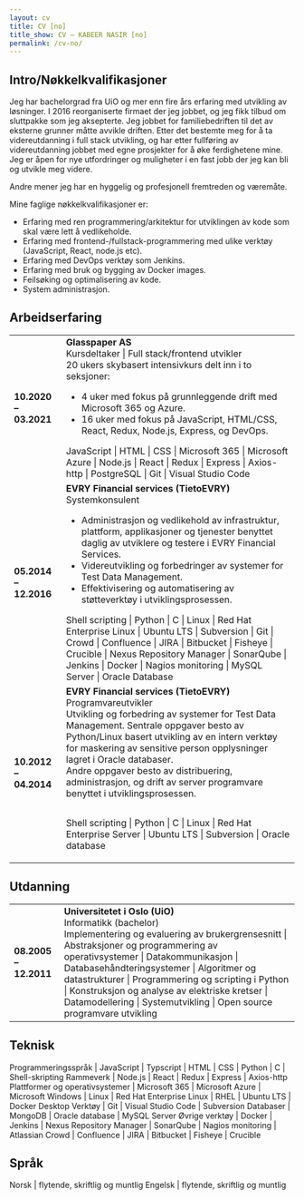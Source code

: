 ```yaml
---
layout: cv
title: CV [no]
title_show: CV – KABEER NASIR [no]
permalink: /cv-no/
---
```


## Intro/Nøkkelkvalifikasjoner

Jeg har bachelorgrad fra UiO og mer enn fire års erfaring med utvikling av løsninger. I 2016 reorganiserte firmaet der jeg jobbet, og jeg fikk tilbud om sluttpakke som jeg aksepterte. Jeg jobbet for familiebedriften til det av eksterne grunner måtte avvikle driften. Etter det bestemte meg for å ta videreutdanning i full stack utvikling, og har etter fullføring av videreutdanning jobbet med egne prosjekter for å øke ferdighetene mine. Jeg er åpen for nye utfordringer og muligheter i en fast jobb der jeg kan bli og utvikle meg videre.

Andre mener jeg har en hyggelig og profesjonell fremtreden og væremåte.

Mine faglige nøkkelkvalifikasjoner er:
* Erfaring med ren programmering/arkitektur for utviklingen av kode som skal være lett å vedlikeholde.
* Erfaring med frontend-/fullstack-programmering med ulike verktøy (JavaScript, React, node.js etc).
* Erfaring med DevOps verktøy som Jenkins.
* Erfaring med bruk og bygging av Docker images.
* Feilsøking og optimalisering av kode.
* System administrasjon.

## Arbeidserfaring

<table>
  <tr>
    <td><strong>10.2020 – 03.2021</strong></td>
    <td>
    <strong>Glasspaper AS</strong><br />
    Kursdeltaker | Full stack/frontend utvikler<br />
    20 ukers skybasert intensivkurs delt inn i to seksjoner:<br />
    <ul>
      <li>4 uker med fokus på grunnleggende drift med Microsoft 365 og Azure.</li>
      <li>16 uker med fokus på JavaScript, HTML/CSS, React, Redux, Node.js, Express, og DevOps.</li>
    </ul>
    JavaScript | HTML | CSS | Microsoft 365 | Microsoft Azure | Node.js | React | Redux | Express | Axios-http | PostgreSQL | Git | Visual Studio Code
    </td>
  </tr>
  <tr>
    <td><strong>05.2014 – 12.2016</strong></td>
    <td>
      <strong>EVRY Financial services (TietoEVRY)</strong><br />
      Systemkonsulent
      <ul>
        <li>Administrasjon og vedlikehold av infrastruktur, plattform, applikasjoner og tjenester benyttet daglig av utviklere og testere i EVRY Financial Services.</li>
        <li>Videreutvikling og forbedringer av systemer for Test Data Management.</li>
        <li>Effektivisering og automatisering av støtteverktøy i utviklingsprosessen.</li>
      </ul>
      Shell scripting | Python | C | Linux | Red Hat Enterprise Linux | Ubuntu LTS | Subversion | Git | Crowd | Confluence | JIRA | Bitbucket | Fisheye | Crucible | Nexus Repository Manager | SonarQube | Jenkins | Docker | Nagios monitoring | MySQL Server | Oracle Database
    </td>
  </tr>
  <tr>
    <td><strong>10.2012 – 04.2014</strong></td>
    <td>
      <strong>EVRY Financial services (TietoEVRY)</strong><br />
      Programvareutvikler<br />
      Utvikling og forbedring av systemer for Test Data Management. Sentrale oppgaver besto av Python/Linux basert utvikling av en intern verktøy for maskering av sensitive person opplysninger lagret i Oracle databaser.<br />
      Andre oppgaver besto av distribuering, administrasjon, og drift av server programvare benyttet i utviklingsprosessen.
      <p style="padding-top: 1em">
        Shell scripting | Python | C | Linux | Red Hat Enterprise Server | Ubuntu LTS | Subversion | Oracle database
      </p>
    </td>
  </tr>
</table>

## Utdanning

<table>
  <tr>
    <td><strong>08.2005 – 12.2011</strong></td>
    <td>
      <strong>Universitetet i Oslo (UiO)</strong><br />
      Informatikk (bachelor)<br />
      Implementering og evaluering av brukergrensesnitt | Abstraksjoner og programmering av operativsystemer | Datakommunikasjon | Databasehåndteringsystemer | Algoritmer og datastrukturer | Programmering og scripting i Python | Konstruksjon og analyse av elektriske kretser | Datamodellering | Systemutvikling | Open source programvare utvikling
    </td>
  </tr>
</table>

## Teknisk

Programmeringsspråk | JavaScript \| Typscript \| HTML \| CSS \| Python \| C \| Shell-skripting
Rammeverk | Node.js \| React \| Redux \| Express \| Axios-http
Plattformer og operativsystemer | Microsoft 365 \| Microsoft Azure \| Microsoft Windows \| Linux \| Red Hat Enterprise Linux \|  RHEL \| Ubuntu LTS \| Docker Desktop 
Verktøy | Git \| Visual Studio Code \| Subversion
Databaser | MongoDB \| Oracle database \| MySQL Server
Øvrige verktøy | Docker \| Jenkins \| Nexus Repository Manager \| SonarQube \| Nagios monitoring \| Atlassian Crowd \| Confluence \| JIRA \| Bitbucket \| Fisheye \| Crucible

## Språk

Norsk | flytende, skriftlig og muntlig
Engelsk | flytende, skriftlig og muntlig